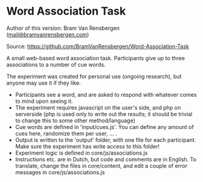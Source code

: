 Word Association Task
=========================

Author of this version: Bram Van Rensbergen (mail@bramvanrensbergen.com) 

Source: https://github.com/BramVanRensbergen/Word-Association-Task


A small web-based word association task. Participants give up to three associations to a number of cue words. 


The experiment was created for personal use (ongoing research), but anyone may use it if they like.

* Participants see a word, and are asked to respond with whatever comes to mind upon seeing it.
* The experiment requires javascript on the user's side, and php on serverside (php is used only to write out the results; it should be trivial to change this to some other method/language)
* Cue words are defined in 'input/cues.js'. You can define any amount of cues here, randomize them per user, ... .
* Output is written to the 'output' folder, with one file for each participant. Make sure the experiment has write access to this folder!
* Experiment logic is defined in core/js/associations.js
* Instructions etc. are in Dutch, but code and comments are in English. To translate, change the files in core/content, and edit a couple of error messages in core/js/associations.js

